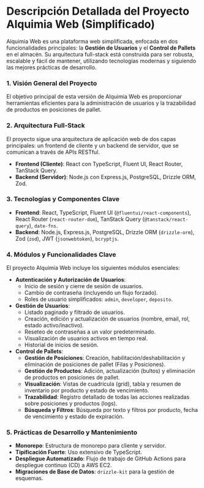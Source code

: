 # Descripción Detallada del Proyecto Alquimia Web (Simplificado)

Alquimia Web es una plataforma web simplificada, enfocada en dos funcionalidades principales: la **Gestión de Usuarios** y el **Control de Pallets** en el almacén. Su arquitectura full-stack está construida para ser robusta, escalable y fácil de mantener, utilizando tecnologías modernas y siguiendo las mejores prácticas de desarrollo.

### 1. Visión General del Proyecto

El objetivo principal de esta versión de Alquimia Web es proporcionar herramientas eficientes para la administración de usuarios y la trazabilidad de productos en posiciones de pallet.

### 2. Arquitectura Full-Stack

El proyecto sigue una arquitectura de aplicación web de dos capas principales: un frontend de cliente y un backend de servidor, que se comunican a través de APIs RESTful.

- **Frontend (Cliente)**: React con TypeScript, Fluent UI, React Router, TanStack Query.
- **Backend (Servidor)**: Node.js con Express.js, PostgreSQL, Drizzle ORM, Zod.

### 3. Tecnologías y Componentes Clave

- **Frontend**: React, TypeScript, Fluent UI (`@fluentui/react-components`), React Router (`react-router-dom`), TanStack Query (`@tanstack/react-query`), `date-fns`.
- **Backend**: Node.js, Express.js, PostgreSQL, Drizzle ORM (`drizzle-orm`), Zod (`zod`), JWT (`jsonwebtoken`), `bcryptjs`.

### 4. Módulos y Funcionalidades Clave

El proyecto Alquimia Web incluye los siguientes módulos esenciales:

- **Autenticación y Autorización de Usuarios**:
  - Inicio de sesión y cierre de sesión de usuarios.
  - Cambio de contraseña (incluyendo un flujo forzado).
  - Roles de usuario simplificados: `admin`, `developer`, `deposito`.
- **Gestión de Usuarios**:
  - Listado paginado y filtrado de usuarios.
  - Creación, edición y actualización de usuarios (nombre, email, rol, estado activo/inactivo).
  - Reseteo de contraseñas a un valor predeterminado.
  - Visualización de usuarios activos en tiempo real.
  - Historial de inicios de sesión.
- **Control de Pallets**:
  - **Gestión de Posiciones**: Creación, habilitación/deshabilitación y eliminación de posiciones de pallet (Filas y Posiciones).
  - **Gestión de Productos**: Adición, actualización (bultos) y eliminación de productos en posiciones de pallet.
  - **Visualización**: Vistas de cuadrícula (grid), tabla y resumen de inventario por producto y estado de vencimiento.
  - **Trazabilidad**: Registro detallado de todas las acciones realizadas sobre posiciones y productos (logs).
  - **Búsqueda y Filtros**: Búsqueda por texto y filtros por producto, fecha de vencimiento y estado de expiración.

### 5. Prácticas de Desarrollo y Mantenimiento

- **Monorepo**: Estructura de monorepo para cliente y servidor.
- **Tipificación Fuerte**: Uso extensivo de TypeScript.
- **Despliegue Automatizado**: Flujo de trabajo de GitHub Actions para despliegue continuo (CD) a AWS EC2.
- **Migraciones de Base de Datos**: `drizzle-kit` para la gestión de esquemas.